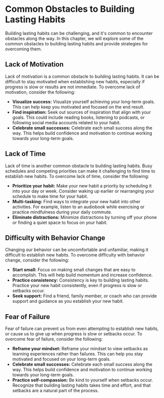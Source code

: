 Common Obstacles to Building Lasting Habits
============================================================================

Building lasting habits can be challenging, and it's common to encounter obstacles along the way. In this chapter, we will explore some of the common obstacles to building lasting habits and provide strategies for overcoming them.

Lack of Motivation
------------------

Lack of motivation is a common obstacle to building lasting habits. It can be difficult to stay motivated when establishing new habits, especially if progress is slow or results are not immediate. To overcome lack of motivation, consider the following:

* **Visualize success:** Visualize yourself achieving your long-term goals. This can help keep you motivated and focused on the end result.
* **Find inspiration:** Seek out sources of inspiration that align with your goals. This could include reading books, listening to podcasts, or following social media accounts related to your habit.
* **Celebrate small successes:** Celebrate each small success along the way. This helps build confidence and motivation to continue working towards your long-term goals.

Lack of Time
------------

Lack of time is another common obstacle to building lasting habits. Busy schedules and competing priorities can make it challenging to find time to establish new habits. To overcome lack of time, consider the following:

* **Prioritize your habit:** Make your new habit a priority by scheduling it into your day or week. Consider waking up earlier or rearranging your schedule to make time for your habit.
* **Multi-tasking:** Find ways to integrate your new habit into other activities. For example, listen to an audiobook while exercising or practice mindfulness during your daily commute.
* **Eliminate distractions:** Minimize distractions by turning off your phone or finding a quiet space to focus on your habit.

Difficulty with Behavior Change
-------------------------------

Changing our behavior can be uncomfortable and unfamiliar, making it difficult to establish new habits. To overcome difficulty with behavior change, consider the following:

* **Start small:** Focus on making small changes that are easy to accomplish. This will help build momentum and increase confidence.
* **Practice consistency:** Consistency is key to building lasting habits. Practice your new habit consistently, even if progress is slow or setbacks occur.
* **Seek support:** Find a friend, family member, or coach who can provide support and guidance as you establish your new habit.

Fear of Failure
---------------

Fear of failure can prevent us from even attempting to establish new habits, or cause us to give up when progress is slow or setbacks occur. To overcome fear of failure, consider the following:

* **Reframe your mindset:** Reframe your mindset to view setbacks as learning experiences rather than failures. This can help you stay motivated and focused on your long-term goals.
* **Celebrate small successes:** Celebrate each small success along the way. This helps build confidence and motivation to continue working towards your long-term goals.
* **Practice self-compassion:** Be kind to yourself when setbacks occur. Recognize that building lasting habits takes time and effort, and that setbacks are a natural part of the process.
